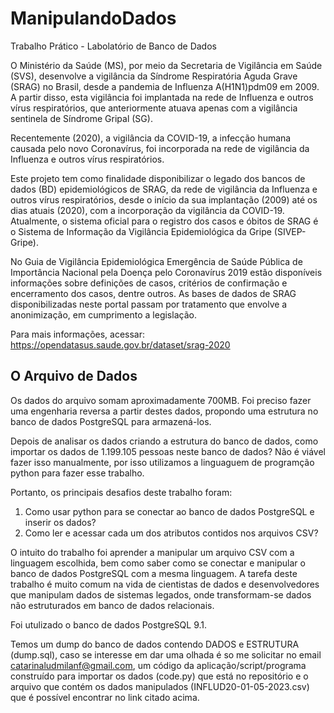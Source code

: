 #
# ManipulandoDados

Trabalho Prático - Labolatório de Banco de Dados

O Ministério da Saúde (MS), por meio da Secretaria de Vigilância em Saúde (SVS), desenvolve a vigilância da Síndrome Respiratória Aguda Grave (SRAG) no Brasil, desde a pandemia de Influenza A(H1N1)pdm09 em 2009. A partir disso, esta vigilância foi implantada na rede de Influenza e outros vírus respiratórios, que anteriormente atuava apenas com a vigilância sentinela de Síndrome Gripal (SG). 

Recentemente (2020), a vigilância da COVID-19, a infecção humana causada pelo novo Coronavírus, foi incorporada na rede de vigilância da Influenza e outros vírus respiratórios. 

Este projeto tem como finalidade disponibilizar o legado dos bancos de dados (BD) epidemiológicos de SRAG, da rede de vigilância da Influenza e outros vírus respiratórios, desde o início da sua implantação (2009) até os dias atuais (2020), com a incorporação da vigilância da COVID-19. Atualmente, o sistema oficial para o registro dos casos e óbitos de SRAG é o Sistema de Informação da Vigilância Epidemiológica da Gripe (SIVEP-Gripe). 

No Guia de Vigilância Epidemiológica Emergência de Saúde Pública de Importância Nacional pela Doença pelo Coronavírus 2019 estão disponíveis informações sobre definições de casos, critérios de confirmação e encerramento dos casos, dentre outros. 
As bases de dados de SRAG disponibilizadas neste portal passam por tratamento que envolve a anonimização, em cumprimento a legislação. 

Para mais informações, acessar: 
https://opendatasus.saude.gov.br/dataset/srag-2020

## O Arquivo de Dados

Os dados do arquivo somam aproximadamente 700MB. Foi preciso fazer uma engenharia reversa a partir destes dados, propondo uma estrutura no banco de dados PostgreSQL para armazená-los.

Depois de analisar os dados criando a estrutura do banco de dados, como importar os dados de 1.199.105 pessoas neste banco de dados? Não é viável fazer isso manualmente, por isso utilizamos a linguaguem de programção python para fazer esse trabalho.

Portanto, os principais desafios deste trabalho foram: 

1) Como usar python para se conectar ao banco de dados PostgreSQL e inserir os dados?
2) Como ler e acessar cada um dos atributos contidos nos arquivos CSV?
   
O intuito do trabalho foi aprender a manipular um arquivo CSV com a linguagem escolhida, bem como saber como se conectar e manipular o banco de dados PostgreSQL com a mesma linguagem. A tarefa deste trabalho é muito comum na vida de cientistas de dados e desenvolvedores que manipulam dados de sistemas legados, onde transformam-se dados não estruturados em banco de dados relacionais. 

Foi utulizado o banco de dados PostgreSQL 9.1.

Temos um dump do banco de dados contendo DADOS e ESTRUTURA (dump.sql), caso se interesse em dar uma olhada é so me solicitar no email catarinaludmilanf@gmail.com, um código da aplicação/script/programa construído para importar os dados (code.py) que está no repositório e o arquivo que contém os dados manipulados (INFLUD20-01-05-2023.csv) que é possível encontrar no link citado acima.


